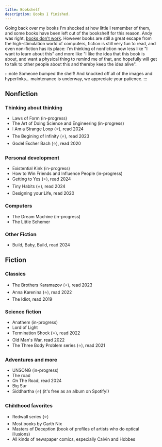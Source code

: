 ```yaml
---
title: Bookshelf
description: Books I finished.
---
```

<!-- 
import { Image } from "astro:assets";
import { bookData } from "../data/books.ts";

Some books I finished (and therefore at least enjoyed). Highly recommended books come with a ⭐.

<div class="gallery">
  {bookData.map((book) => (
    <a href={book.url} class="card">
      <Image src={book.image} alt={book.title} width="200" class="book-cover" />
      <h3>
        {book.title}
        {book.starred && " ⭐"}
      </h3>
      <span class="font-bold text-sm pt-1" style="opacity: 0.5;">
        {book.fiction ? "Fiction" : "Nonfiction"}, by {book.author}
        {book.yearRead && `, I read ${book.yearRead}`}
      </span>
      {book.myNotes && (
        <p class="pt-4">
          <b>Notes:</b> {book.myNotes}
        </p>
      )}
    </a>
  ))}
</div> -->

Going back over my books I'm shocked at how little I remember of them, and some books have been left out of the bookshelf for this reason. Andy was right, [books don't work](https://andymatuschak.org/books/). However books are still a great escape from the high-stimulation world of computers, fiction is still very fun to read, and even non-fiction has its place: I'm thinking of nonfiction now less like "I want to learn about this" and more like "I like the idea that this book is about, and want a physical thing to remind me of that, and hopefully will get to talk to other people about this and thereby keep the idea alive".

:::note
Someone bumped the shelf! And knocked off all of the images and hyperlinks... maintenance is underway, we appreciate your patience.
:::

## Nonfiction
### Thinking about thinking
- Laws of Form (in-progress)
- The Art of Doing Science and Engineering (in-progress)
- I Am a Strange Loop (⭐), read 2024
- The Begining of Infinity (⭐), read 2023
- Godel Escher Bach (⭐), read 2020

### Personal development
- Existential Kink (in-progress)
- How to Win Friends and Influence People (in-progress)
- Getting to Yes (⭐), read 2024
- Tiny Habits (⭐), read 2024
- Designing your Life, read 2020

### Computers
- The Dream Machine (in-progress)
- The Little Schemer

### Other Fiction
- Build, Baby, Build, read 2024

## Fiction
### Classics
- The Brothers Karamazov (⭐), read 2023
- Anna Karenina (⭐), read 2022
- The Idiot, read 2019

### Science fiction
- Anathem (in-progress)
- Lord of Light
- Termination Shock (⭐), read 2022
- Old Man's War, read 2022
- The Three Body Problem series (⭐), read 2021

### Adventures and more
- UNSONG (in-progress)
- The road
- *On* The Road, read 2024
- Big Sur
- Siddhartha (⭐) (it's free as an album on Spotify!)

### Childhood favorites
- Redwall series (⭐)
- Most books by Garth Nix
- Masters of Deception (book of profiles of artists who do optical illusions)
- All kinds of newspaper comics, especially Calvin and Hobbes